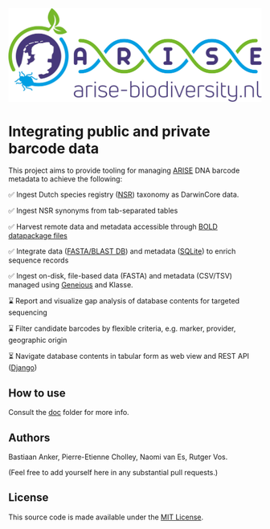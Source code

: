 ![](doc/arise-logo.jpeg)

# Integrating public and private barcode data

This project aims to provide tooling for managing 
[ARISE](https://www.arise-biodiversity.nl/) DNA barcode metadata to achieve
the following:

✅ Ingest Dutch species registry 
   ([NSR](https://www.nederlandsesoorten.nl/content/toegang-tot-de-data)) taxonomy 
   as DarwinCore data.
   
✅ Ingest NSR synonyms from tab-separated tables

✅ Harvest remote data and metadata accessible through 
   [BOLD datapackage files](https://www.boldsystems.org/index.php/datapackages)
   
✅ Integrate data ([FASTA/BLAST DB](https://www.ncbi.nlm.nih.gov/books/NBK279690/))
   and metadata ([SQLite](https://www.sqlite.org/index.html)) to enrich sequence records
   
✅ Ingest on-disk, file-based data (FASTA) and metadata (CSV/TSV) managed 
   using [Geneious](https://www.geneious.com/) and Klasse.

⌛ Report and visualize gap analysis of database contents for targeted sequencing 
   
⌛ Filter candidate barcodes by flexible criteria, e.g. marker, provider, geographic origin

⏳ Navigate database contents in tabular form as web view and REST API 
   ([Django](https://www.djangoproject.com/))

## How to use

Consult the [doc](doc) folder for more info.

## Authors

Bastiaan Anker, Pierre-Etienne Cholley, Naomi van Es, Rutger Vos. 

(Feel free to add yourself here in any substantial pull requests.)

## License

This source code is made available under the [MIT License](LICENSE).
